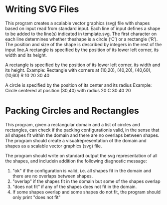 # Writing SVG Files

This program creates a scalable vector graphics (svg) file with shapes based on input read from standard input. Each line of input defines a shape to be added to the line(s) indicated in template.svg. The first character on each line determines whether theshape is a circle (‘C’) or a rectangle (‘R’). The position and size of the shape is described by integers in the rest of the input line.A rectangle is specified by the position of its lower left corner, its width and its height.

A rectangle is specified by the position of its lower left corner, its width and its height.
Example: Rectangle with corners at (10,20), (40,20), (40,60), (10,60)
R 10 20 30 40

A circle is specified by the position of its center and its radius
Example: Circle centered at position (30,40) with radius 20
C 30 40 20

# Packing Circles and Rectangles

This program, given a rectangular domain and a list of circles and rectangles, can check if the packing configurationis valid, in the sense that all shapes fit within the domain and there are no overlaps between shapes. The program should create a visualrepresentation of the domain and shapes as a scalable vector graphics (svg) file. 

The program should write on standard output the svg representation of all the shapes, and includein addition the following diagnostic message:
1. "ok" if the configuration is valid, i.e. all shapes fit in the domain and there are no overlaps between shapes. 
2. "overlap" if the shapes fit in the domain but some of the shapes overlap
3. "does not fit" if any of the shapes does not fit in the domain.
4. If some shapes overlap and some shapes do not fit, the program should only print "does not fit"